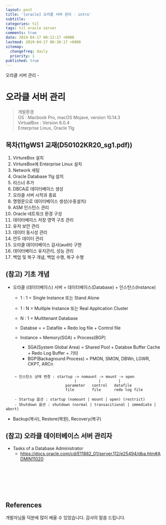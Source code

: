 ```yaml
---
layout: post
title: '[oracle] 오라클 서버 관리 - intro'
subtitle: 
categories: til
tags: til oracle server
comments: true
date: 2019-04-17 00:12:17 +0900
lastmod: 2019-04-17 00:30:17 +0900
sitemap:
  changefreq: daily
  priority: 1
published: true
---
```


오라클 서버 관리 - <br />

# 오라클 서버 관리
> 개발환경<br> 
> OS : Macbook Pro, macOS Mojave, version 10.14.3<br>
> VirtualBox : Version 6.0.4<br>
> Enterprise Linux, Oracle 11g 

## 목차(11gWS1 교재(D50102KR20_sg1.pdf))
1. VirtureBox 설치
2. VirtureBox에 Enterprise Linux 설치
3. Network 세팅
4. Oracle Database 11g 설치
5. 리스너 추가
6. DBCA로 데이터베이스 생성
7. 오라클 서버 시작과 종료
8. 명령문으로 데이터베이스 생성(수동설치)
9. ASM 인스턴스 관리
10. Oracle 네트워크 환경 구성
11. 데이터베이스 저장 영역 구조 관리
12. 유저 보안 관리
13. 데이터 동시성 관리
14. 언두 데이터 관리
15. 오라클 데이터베이스 감사(audit) 구현
16. 데이터베이스 유지관리, 성능 관리
17. 백업 및 복구 개념, 백업 수행, 복구 수행


## (참고) 기초 개념
* 오라클 (데이터베이스) 서버 = 데이터베이스(Database) + 인스턴스(Instance)
  - 1 : 1 = Single   Instance 또는 Stand Alone
  - 1 : N = Multiple Instance 또는 Real Application Cluster
  - N : 1 = Multitenant Database 

  - Databse = = Datafile + Redo log file + Control file
  - Instance = Memory(SGA) + Process(BGP)
    - SGA(System Global Area)  = Shared Pool + Databse Buffer Cache + Redo Log Buffer + 기타
    - BGP(Backaground Process) = PMON, SMON, DBWn, LGWR, CKPT, ARCn
###
        ~ 인스턴스 상태 변경 : startup -> nomount -> mount -> open
                                   |          |        |
                               parameter   control   datafile
                               file        file      redo log file

        - Startup 옵션 : startup (nomount | mount | open) (restrict)
        - Shutdown 옵션 : shutdown (normal | transacitional | immediate | abort)

* Backup(복사), Restore(복원), Recovery(복구)


## (참고) 오라클 데이터베이스 서버 관리자 
* Tasks of a Database Administrator
  - https://docs.oracle.com/cd/E11882_01/server.112/e25494/dba.htm#ADMIN11020

<br>
<br>
<br>
<br>
<br>

## References
개발자님들 덕분에 많이 배울 수 있었습니다. 감사의 말씀 드립니다.<br/>